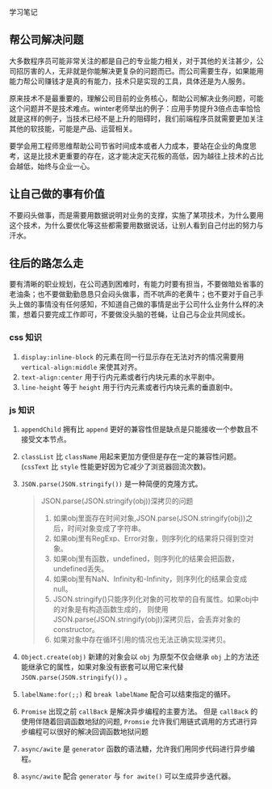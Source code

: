 学习笔记

## 帮公司解决问题
大多数程序员可能非常关注的都是自己的专业能力相关，对于其他的关注甚少，公司招厉害的人，无非就是你能解决更复杂的问题而已。而公司需要生存，如果能用能力帮公司赚钱才是真的有能力，技术只是实现的工具，具体还是为人服务。

原来技术不是最重要的，理解公司目前的业务核心，帮助公司解决业务问题，可能这个问题并不是技术难点。winter老师举出的例子：应用手势提升3倍点击率恰恰就是这样的例子，当技术已经不是上升的阻碍时，我们前端程序员就需要更加关注其他的软技能，可能是产品、运营相关。

要学会用工程师思维帮助公司节省时间成本或者人力成本，要站在企业的角度思考，这是比技术更重要的存在，这才能决定天花板的高低，因为越往上技术的占比会越低，始终与企业一心。

## 让自己做的事有价值
不要闷头做事，而是需要用数据说明对业务的支撑，实施了某项技术，为什么要用这个技术，为什么要优化等这些都需要用数据说话，让别人看到自己付出的努力与汗水。

## 往后的路怎么走
要有清晰的职业规划，在公司遇到困难时，有能力时要有担当，不要做暗处省事的老油条；也不要做勤勤恳恳只会闷头做事，而不吭声的老黄牛；也不要对于自己手头上做的事情没有任何感知，不知道自己做的事情是出于公司什么业务什么样的决策，想着只要完成工作即可，不要做没头脑的苍蝇，让自己与企业共同成长。

### css 知识

1. `display:inline-block` 的元素在同一行显示存在无法对齐的情况需要用 `vertical-align:middle` 来使其对齐。
1. `text-align:center` 用于行内元素或者行内块元素的水平剧中。
1. `line-height` 等于 `height` 用于行内元素或者行内块元素的垂直剧中。

### js 知识

1. `appendChild` 拥有比 `append` 更好的兼容性但是缺点是只能接收一个参数且不接受文本节点。
1. `classList` 比 `className` 用起来更加方便但是存在一定的兼容性问题。(`cssText` 比 `style` 性能更好因为它减少了浏览器回流次数)。
1. `JSON.parse(JSON.stringify())` 是一种简便的克隆方式。

    >   JSON.parse(JSON.stringify(obj))深拷贝的问题
    >   1. 如果obj里面存在时间对象,JSON.parse(JSON.stringify(obj))之后，时间对象变成了字符串。
    >   1. 如果obj里有RegExp、Error对象，则序列化的结果将只得到空对象。
    >   1. 如果obj里有函数，undefined，则序列化的结果会把函数， undefined丢失。
    >   1. 如果obj里有NaN、Infinity和-Infinity，则序列化的结果会变成null。
    >   1. JSON.stringify()只能序列化对象的可枚举的自有属性。如果obj中的对象是有构造函数生成的， 则使用JSON.parse(JSON.stringify(obj))深拷贝后，会丢弃对象的constructor。
    >   1. 如果对象中存在循环引用的情况也无法正确实现深拷贝。

1. `Object.create(obj)` 新建的对象会以 `obj` 为原型不仅会继承 `obj` 上的方法还能继承它的属性，如果对象没有嵌套可以用它来代替 `JSON.parse(JSON.stringify())` 。
1. `labelName:for(;;)` 和 `break labelName` 配合可以结束指定的循环。
1. `Promise` 出现之前 `callBack` 是解决异步编程的主要方法。 但是 `callBack` 的使用伴随着回调函数地狱的问题, `Promsie` 允许我们用链式调用的方式进行异步编程可以很好的解决回调函数地狱问题
1. `async/awite` 是 `generator` 函数的语法糖，允许我们用同步代码进行异步编程。
1. `async/awite` 配合 `generator` 与 `for awite()` 可以生成异步迭代器。
